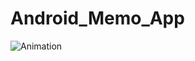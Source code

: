# Android_Memo_App


![Animation](https://user-images.githubusercontent.com/120348500/216542575-d1c77c2f-6251-4958-8faa-ae70be1e4018.gif)
